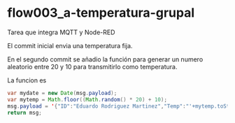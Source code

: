 # flow003_a-temperatura-grupal
 Tarea que integra MQTT y Node-RED

 El commit inicial envia una temperatura fija.

 En el segundo commit se añadio la función para generar un numero aleatorio entre 20 y 10 para transmitirlo como temperatura.

 La funcion es
```Java
var mydate = new Date(msg.payload);
var mytemp = Math.floor((Math.random() * 20) + 10);
msg.payload = '{"ID":"Eduardo Rodriguez Martinez","Temp":"'+mytemp.toString()+'","mnsg":"'+mydate.toString()+'"}';
return msg;
```
